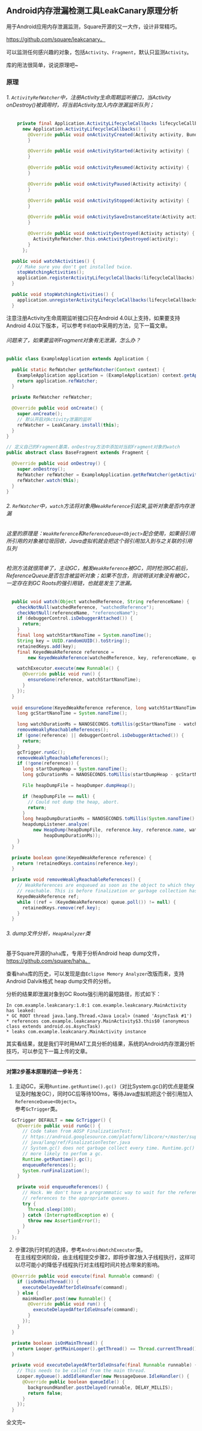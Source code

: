 ## Android内存泄漏检测工具LeakCanary原理分析

用于Android应用内存泄漏监测，Square开源的又一大作，设计非常精巧。  
  
https://github.com/square/leakcanary。
  
可以监测任何感兴趣的对象，包括`Activity`、`Fragment`，默认只监测`Activity`。  
  
库的用法很简单，说说原理吧~
  
### 原理
###### 1. `ActivityRefWatcher`中，注册Activity生命周期监听接口，当Activity onDestroy()被调用时，将当前Activity加入内存泄漏监听队列；  
  
```java
	private final Application.ActivityLifecycleCallbacks lifecycleCallbacks =
      new Application.ActivityLifecycleCallbacks() {
        @Override public void onActivityCreated(Activity activity, Bundle savedInstanceState) {
        }

        @Override public void onActivityStarted(Activity activity) {
        }

        @Override public void onActivityResumed(Activity activity) {
        }

        @Override public void onActivityPaused(Activity activity) {
        }

        @Override public void onActivityStopped(Activity activity) {
        }

        @Override public void onActivitySaveInstanceState(Activity activity, Bundle outState) {
        }

        @Override public void onActivityDestroyed(Activity activity) {
          ActivityRefWatcher.this.onActivityDestroyed(activity);
        }
      };

  public void watchActivities() {
    // Make sure you don't get installed twice.
    stopWatchingActivities();
    application.registerActivityLifecycleCallbacks(lifecycleCallbacks);
  }

  public void stopWatchingActivities() {
    application.unregisterActivityLifecycleCallbacks(lifecycleCallbacks);
  }
```
  
注意注册Activity生命周期监听接口只在Android 4.0以上支持，如果要支持Android 4.0以下版本，可以参考`手机QQ`中采用的方法，见下一篇文章。  
  
###### 问题来了，如果要监听Fragment对象有无泄漏，怎么办？  
  
```java
public class ExampleApplication extends Application {

  public static RefWatcher getRefWatcher(Context context) {
    ExampleApplication application = (ExampleApplication) context.getApplicationContext();
    return application.refWatcher;
  }

  private RefWatcher refWatcher;

  @Override public void onCreate() {
    super.onCreate();
	// 默认开启对Activity泄漏的监听
    refWatcher = LeakCanary.install(this);
  }
}

// 定义自己的Fragment基类，onDestroy方法中添加对当前Fragment对象的watch
public abstract class BaseFragment extends Fragment {

  @Override public void onDestroy() {
    super.onDestroy();
    RefWatcher refWatcher = ExampleApplication.getRefWatcher(getActivity());
    refWatcher.watch(this);
  }
}

```
  
###### 2. `RefWatcher`中，`watch`方法将对象用`WeakReference`引起来,监听对象是否内存泄漏  
###### 这里的原理是：`WeakReference`和`ReferenceQueue<Object>`配合使用，如果弱引用所引用的对象被垃圾回收，Java虚拟机就会把这个弱引用加入到与之关联的引用队列  
###### 检测方法就很简单了，主动GC，触发`WeakReference`被GC，同时检测GC前后，ReferenceQueue是否包含被监听对象；如果不包含，则说明该对象没有被GC，一定存在到GC Roots的强引用链，也就是发生了泄漏。  
  
```java
  public void watch(Object watchedReference, String referenceName) {
    checkNotNull(watchedReference, "watchedReference");
    checkNotNull(referenceName, "referenceName");
    if (debuggerControl.isDebuggerAttached()) {
      return;
    }
    final long watchStartNanoTime = System.nanoTime();
    String key = UUID.randomUUID().toString();
    retainedKeys.add(key);
    final KeyedWeakReference reference =
        new KeyedWeakReference(watchedReference, key, referenceName, queue);

    watchExecutor.execute(new Runnable() {
      @Override public void run() {
        ensureGone(reference, watchStartNanoTime);
      }
    });
  }
  
  void ensureGone(KeyedWeakReference reference, long watchStartNanoTime) {
    long gcStartNanoTime = System.nanoTime();

    long watchDurationMs = NANOSECONDS.toMillis(gcStartNanoTime - watchStartNanoTime);
    removeWeaklyReachableReferences();
    if (gone(reference) || debuggerControl.isDebuggerAttached()) {
      return;
    }
    gcTrigger.runGc();
    removeWeaklyReachableReferences();
    if (!gone(reference)) {
      long startDumpHeap = System.nanoTime();
      long gcDurationMs = NANOSECONDS.toMillis(startDumpHeap - gcStartNanoTime);

      File heapDumpFile = heapDumper.dumpHeap();

      if (heapDumpFile == null) {
        // Could not dump the heap, abort.
        return;
      }
      long heapDumpDurationMs = NANOSECONDS.toMillis(System.nanoTime() - startDumpHeap);
      heapdumpListener.analyze(
          new HeapDump(heapDumpFile, reference.key, reference.name, watchDurationMs, gcDurationMs,
              heapDumpDurationMs));
    }
  }

  private boolean gone(KeyedWeakReference reference) {
    return !retainedKeys.contains(reference.key);
  }

  private void removeWeaklyReachableReferences() {
    // WeakReferences are enqueued as soon as the object to which they point to becomes weakly
    // reachable. This is before finalization or garbage collection has actually happened.
    KeyedWeakReference ref;
    while ((ref = (KeyedWeakReference) queue.poll()) != null) {
      retainedKeys.remove(ref.key);
    }
  }
```
  
###### 3. dump文件分析，`HeapAnalyzer`类
基于Square开源的`haha`库，专用于分析Android heap dump文件，https://github.com/square/haha。  
  
查看`haha`库的历史，可以发现是由`Eclipse Memory Analyzer`改版而来，支持Android Dalvik格式 heap dump文件的分析。  
  
分析的结果即泄漏对象到GC Roots强引用的最短路径，形式如下：  
```
In com.example.leakcanary:1.0:1 com.example.leakcanary.MainActivity has leaked:
* GC ROOT thread java.lang.Thread.<Java Local> (named 'AsyncTask #1')
* references com.example.leakcanary.MainActivity$3.this$0 (anonymous class extends android.os.AsyncTask)
* leaks com.example.leakcanary.MainActivity instance
```
  
其实看结果，就是我们平时用MAT工具分析的结果，系统的Android内存泄漏分析技巧，可以参见下一篇上传的文章。  
  
---
#### 对第2步基本原理的进一步补充：
1. 主动GC，采用`Runtime.getRuntime().gc()`（对比System.gc()的优点是能保证及时触发GC），同时GC后等待100ms，等待Java虚拟机把这个弱引用加入`ReferenceQueue<Object>`。  
参考`GcTrigger`类。  
```java
  GcTrigger DEFAULT = new GcTrigger() {
    @Override public void runGc() {
      // Code taken from AOSP FinalizationTest:
      // https://android.googlesource.com/platform/libcore/+/master/support/src/test/java/libcore/
      // java/lang/ref/FinalizationTester.java
      // System.gc() does not garbage collect every time. Runtime.gc() is
      // more likely to perfom a gc.
      Runtime.getRuntime().gc();
      enqueueReferences();
      System.runFinalization();
    }

    private void enqueueReferences() {
      // Hack. We don't have a programmatic way to wait for the reference queue daemon to move
      // references to the appropriate queues.
      try {
        Thread.sleep(100);
      } catch (InterruptedException e) {
        throw new AssertionError();
      }
    }
  };
```
2. 步骤2执行时机的选择，参考`AndroidWatchExecutor`类。  
在主线程空闲阶段，由主线程提交步骤2，即将步骤2放入子线程执行，这样可以尽可能小的降低子线程执行对主线程时间片抢占带来的影响。  
```java
  @Override public void execute(final Runnable command) {
    if (isOnMainThread()) {
      executeDelayedAfterIdleUnsafe(command);
    } else {
      mainHandler.post(new Runnable() {
        @Override public void run() {
          executeDelayedAfterIdleUnsafe(command);
        }
      });
    }
  }

  private boolean isOnMainThread() {
    return Looper.getMainLooper().getThread() == Thread.currentThread();
  }

  private void executeDelayedAfterIdleUnsafe(final Runnable runnable) {
    // This needs to be called from the main thread.
    Looper.myQueue().addIdleHandler(new MessageQueue.IdleHandler() {
      @Override public boolean queueIdle() {
        backgroundHandler.postDelayed(runnable, DELAY_MILLIS);
        return false;
      }
    });
  }
```
  
全文完~
  
